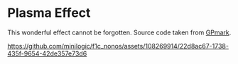 # Plasma Effect

This wonderful effect cannot be forgotten. Source code taken from [GPmark](https://github.com/retrofw/gpmark).

https://github.com/minilogic/f1c_nonos/assets/108269914/22d8ac67-1738-435f-9654-42de357e73d6
